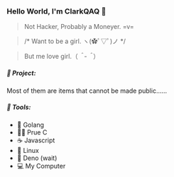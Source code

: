 ### Hello World, I'm ClarkQAQ 🎀



> Not Hacker, Probably a Moneyer.  =v=

> /* Want to be a girl. ヽ(✿ﾟ▽ﾟ)ノ */

> But me love girl.（*＾-＾*）



##### 🚩 Project:

Most of them are items that cannot be made public......



##### 🔨 Tools:

- 🐹 Golang
- 👨‍🦲 Prue C
-  ☕  Javascript
- 🐧 Linux
- 🦒 Deno (wait)
- 💻  My Computer 

